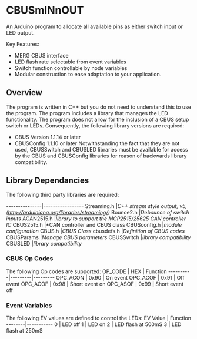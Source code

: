 # CBUSmINnOUT
An Arduino program to allocate all available pins as either switch input or LED output.

Key Features:
- MERG CBUS interface
- LED flash rate selectable from event variables
- Switch function controllable by node variables
- Modular construction to ease adaptation to your application.

## Overview

The program is written in C++ but you do not need to understand this to use the program.
The program includes a library that manages the LED functionality.
The program does not allow for the inclusion of a CBUS setup switch or LEDs. Consequently,
the following library versions are required:
- CBUS Version 1.1.14 or later
- CBUSConfig 1.1.10 or later
Notwithstanding the fact that they are not used, CBUSSwitch and CBUSLED libraries must be 
available for access by the CBUS and CBUSConfig libraries for reason of backwards library
compatibility. 

## Library Dependancies

The following third party libraries are required:

---------------|-----------------
Streaming.h  |*C++ stream style output, v5, (http://arduiniana.org/libraries/streaming/)*
Bounce2.h    |*Debounce of switch inputs*
ACAN2515.h   |*library to support the MCP2515/25625 CAN controller IC*
CBUS2515.h   |*CAN controller and CBUS class
CBUSconfig.h |*module configuration*
CBUS.h       |*CBUS Class*
cbusdefs.h   |*Definition of CBUS codes*
CBUSParams   |*Manage CBUS parameters*
CBUSSwitch   |*library compatibility*
CBUSLED      |*library compatibility*

### CBUS Op Codes

The following Op codes are supported:
OP_CODE | HEX | Function
----------|---------|---------
 OPC_ACON | 0x90 | On event
 OPC_ACOF | 0x91 | Off event
 OPC_ACOF | 0x98 | Short event on
 OPC_ASOF | 0x99 | Short event off

### Event Variables

The following EV values are defined to control the LEDs:
 EV Value | Function
--------|-----------
 0 | LED off
 1 | LED on
 2 | LED flash at 500mS
 3 | LED flash at 250mS
 
 
 
 
 
